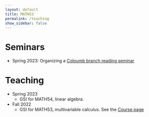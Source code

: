 ```yaml
---
layout: default
title: MATH53
permalink: /teaching
show_sidebar: false
---
```



# Seminars

- Spring 2023: Organizing a [Coloumb branch reading seminar](/teaching/Coloumb)

# Teaching

- Spring 2023
  - GSI for MATH54, linear algebra.
- Fall 2022
  - GSI for MATH53, multivariable calculus. See the [Course page](/teaching/MATH53_Fall_2022/)
